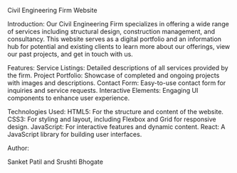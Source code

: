 Civil Engineering Firm Website

Introduction:
Our Civil Engineering Firm specializes in offering a wide range of services including structural design, construction management, and consultancy. This website serves as a digital portfolio and an information hub for potential and existing clients to learn more about our offerings, view our past projects, and get in touch with us.


Features:
Service Listings: Detailed descriptions of all services provided by the firm.
Project Portfolio: Showcase of completed and ongoing projects with images and descriptions.
Contact Form: Easy-to-use contact form for inquiries and service requests.
Interactive Elements: Engaging UI components to enhance user experience.


Technologies Used:
HTML5: For the structure and content of the website.
CSS3: For styling and layout, including Flexbox and Grid for responsive design.
JavaScript: For interactive features and dynamic content.
React: A JavaScript library for building user interfaces.




Author:

Sanket Patil and Srushti Bhogate
